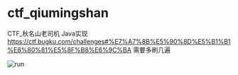 # ctf_qiumingshan
CTF_秋名山老司机 Java实现
https://ctf.bugku.com/challenges#%E7%A7%8B%E5%90%8D%E5%B1%B1%E8%80%81%E5%8F%B8%E6%9C%BA
需要多刷几遍

![run](https://raw.githubusercontent.com/gdenga/ctf_qiumingshan/master/run.png)
